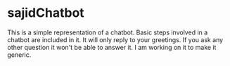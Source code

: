 # sajidChatbot
This is a simple representation of a chatbot. 
Basic steps involved in a chatbot are included in it.
It will only reply to your greetings. If you ask any other question it won't be able to answer it. I am working on it to make it generic.
